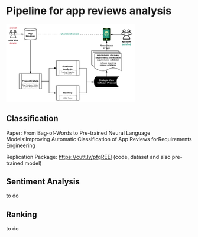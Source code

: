 # Pipeline for app reviews analysis
<img src="pipeline.png" width="350">

## Classification

Paper: From Bag-of-Words to Pre-trained Neural Language Models:Improving Automatic Classification of App Reviews forRequirements Engineering

Replication Package: https://cutt.ly/pfgREEI (code, dataset and also pre-trained model)

## Sentiment Analysis
to do

## Ranking
to do
